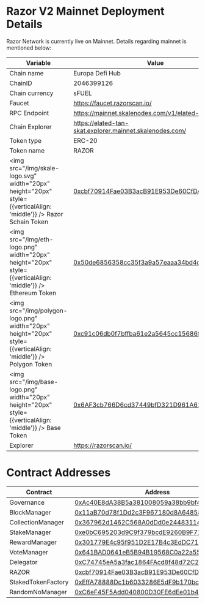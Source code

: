 # Razor V2 Mainnet Deployment Details

Razor Network is currently live on Mainnet. Details regarding mainnet is mentioned below:

| Variable                                                                                                          | Value                                                                                                                                                            |
| ----------------------------------------------------------------------------------------------------------------- | ---------------------------------------------------------------------------------------------------------------------------------------------------------------- |
| Chain name                                                                                                        | Europa Defi Hub                                                                                                                                                  |
| ChainID                                                                                                           | 2046399126                                                                                                                                                       |
| Chain currency                                                                                                    | sFUEL                                                                                                                                                            |
| Faucet                                                                                                            | https://faucet.razorscan.io/                                                                                                                                     |
| RPC Endpoint                                                                                                      | https://mainnet.skalenodes.com/v1/elated-tan-skat                                                                                                                |
| Chain Explorer                                                                                                    | https://elated-tan-skat.explorer.mainnet.skalenodes.com/                                                                                                         |
| Token type                                                                                                        | ERC-20                                                                                                                                                           |
| Token name                                                                                                        | RAZOR                                                                                                                                                            |
| <img src="/img/skale-logo.svg" width="20px" height="20px" style={{verticalAlign: 'middle'}} /> Razor Schain Token | [0xcbf70914Fae03B3acB91E953De60CfDAaCA8145f](https://turbulent-unique-scheat.explorer.mainnet.skalenodes.com/address/0xcbf70914Fae03B3acB91E953De60CfDAaCA8145f) |
| <img src="/img/eth-logo.png" width="20px" height="20px" style={{verticalAlign: 'middle'}} /> Ethereum Token       | [0x50de6856358cc35f3a9a57eaaa34bd4cb707d2cd](https://etherscan.io/token/0x50de6856358cc35f3a9a57eaaa34bd4cb707d2cd)                                              |
| <img src="/img/polygon-logo.png" width="20px" height="20px" style={{verticalAlign: 'middle'}} /> Polygon Token    | [0xc91c06db0f7bffba61e2a5645cc15686f0a8c828](https://polygonscan.com/address/0xc91c06db0f7bffba61e2a5645cc15686f0a8c828)                                         |
| <img src="/img/base-logo.png" width="20px" height="20px" style={{verticalAlign: 'middle'}} /> Base Token          | [0x6AF3cb766D6cd37449bfD321D961A61B0515c1BC](https://basescan.org/address/0x6AF3cb766D6cd37449bfD321D961A61B0515c1BC)                                            |
| Explorer                                                                                                          | https://razorscan.io/                                                                                                                                            |

# Contract Addresses

| Contract           | Address                                                                                                                                                   |
| ------------------ | --------------------------------------------------------------------------------------------------------------------------------------------------------- |
| Governance         | [0xAc40E8dA38B5a381008059a38bb9bf45f0D3C4e2](https://elated-tan-skat.explorer.mainnet.skalenodes.com/address/0xAc40E8dA38B5a381008059a38bb9bf45f0D3C4e2/) |
| BlockManager       | [0x11aB70d78f1Dd2c3F967180d8A64858Db03A0aBa](https://elated-tan-skat.explorer.mainnet.skalenodes.com/address/0x11aB70d78f1Dd2c3F967180d8A64858Db03A0aBa/) |
| CollectionManager  | [0x367962d1462C568A0dDd0e2448311469451bF5a3](https://elated-tan-skat.explorer.mainnet.skalenodes.com/address/0x367962d1462C568A0dDd0e2448311469451bF5a3/) |
| StakeManager       | [0xe0bC695203d9C9f379bcdE9260B9F71B64B85298](https://elated-tan-skat.explorer.mainnet.skalenodes.com/address/0xe0bC695203d9C9f379bcdE9260B9F71B64B85298/) |
| RewardManager      | [0x301779E4c95f951D2E17B4c3EdDC717551df2EBb](https://elated-tan-skat.explorer.mainnet.skalenodes.com/address/0x301779E4c95f951D2E17B4c3EdDC717551df2EBb/) |
| VoteManager        | [0x641BAD0641eB5B94B19568C0a22a55AEbDAF1870](https://elated-tan-skat.explorer.mainnet.skalenodes.com/address/0x641BAD0641eB5B94B19568C0a22a55AEbDAF1870/) |
| Delegator          | [0xC74745eA5a3fac1864FAcd8f48d72C21A4ab883D](https://elated-tan-skat.explorer.mainnet.skalenodes.com/address/0xC74745eA5a3fac1864FAcd8f48d72C21A4ab883D/) |
| RAZOR              | [0xcbf70914Fae03B3acB91E953De60CfDAaCA8145f](https://elated-tan-skat.explorer.mainnet.skalenodes.com/address/0xcbf70914Fae03B3acB91E953De60CfDAaCA8145f/) |
| StakedTokenFactory | [0xEffA78888Dc1b6033286E5dF9b170bc5223178AB](https://elated-tan-skat.explorer.mainnet.skalenodes.com/address/0xEffA78888Dc1b6033286E5dF9b170bc5223178AB/) |
| RandomNoManager    | [0xC6eF45F5Add040800D30FE6dEe01b4EBC4BfC467](https://elated-tan-skat.explorer.mainnet.skalenodes.com/address/0xC6eF45F5Add040800D30FE6dEe01b4EBC4BfC467/) |
